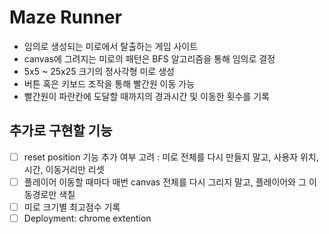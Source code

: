 # Maze Runner

- 임의로 생성되는 미로에서 탈출하는 게임 사이트
- canvas에 그려지는 미로의 패턴은 BFS 알고리즘을 통해 임의로 결정
- 5x5 ~ 25x25 크기의 정사각형 미로 생성
- 버튼 혹은 키보드 조작을 통해 빨간원 이동 가능
- 빨간원이 파란칸에 도달할 때까지의 경과시간 및 이동한 횟수를 기록

## 추가로 구현할 기능

- [ ] reset position 기능 추가 여부 고려 : 미로 전체를 다시 만들지 말고, 사용자 위치, 시간, 이동거리만 리셋
- [ ] 플레이어 이동할 때마다 매번 canvas 전체를 다시 그리지 말고, 플레이어와 그 이동경로만 색칠
- [ ] 미로 크기별 최고점수 기록
- [ ] Deployment: chrome extention
